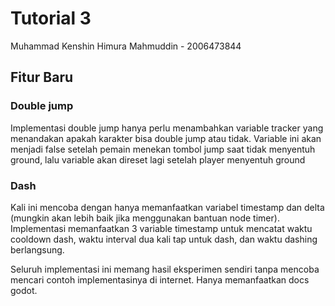 # Tutorial 3

Muhammad Kenshin Himura Mahmuddin - 2006473844

## Fitur Baru
### Double jump
Implementasi double jump hanya perlu menambahkan variable tracker yang menandakan apakah karakter bisa double jump atau tidak. Variable ini akan menjadi false setelah pemain menekan tombol jump saat tidak menyentuh ground, lalu variable akan direset lagi setelah player menyentuh ground
### Dash
Kali ini mencoba dengan hanya memanfaatkan variabel timestamp dan delta (mungkin akan lebih baik jika menggunakan bantuan node timer). Implementasi memanfaatkan 3 variable timestamp untuk mencatat waktu cooldown dash, waktu interval dua kali tap untuk dash, dan waktu dashing berlangsung.

Seluruh implementasi ini memang hasil eksperimen sendiri tanpa mencoba mencari contoh implementasinya di internet. Hanya memanfaatkan docs godot.